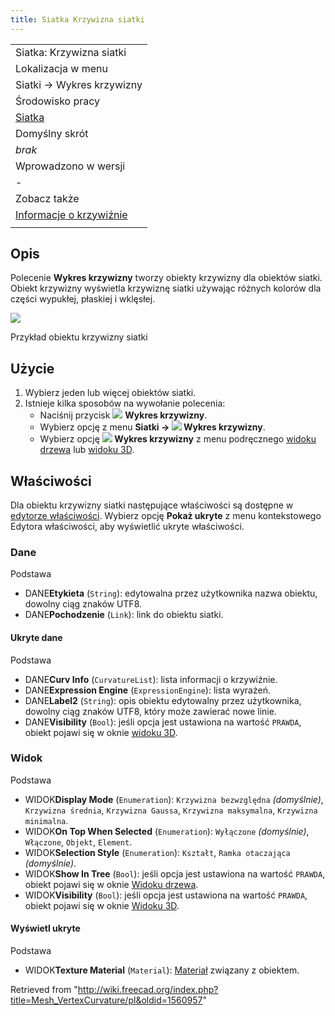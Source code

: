```yaml
---
title: Siatka Krzywizna siatki
---
```

|  |
| --- |
| Siatka: Krzywizna siatki |
| Lokalizacja w menu |
| Siatki → Wykres krzywizny |
| Środowisko pracy |
| [Siatka](/Mesh_Workbench/pl "Mesh Workbench/pl") |
| Domyślny skrót |
| *brak* |
| Wprowadzono w wersji |
| - |
| Zobacz także |
| [Informacje o krzywiźnie](/Mesh_CurvatureInfo/pl "Mesh CurvatureInfo/pl") |
|  |

## Opis

Polecenie **Wykres krzywizny** tworzy obiekty krzywizny dla obiektów siatki. Obiekt krzywizny wyświetla krzywiznę siatki używając różnych kolorów dla części wypukłej, płaskiej i wklęsłej.

![](/images/Mesh_VertexCurvature_example.png)

Przykład obiektu krzywizny siatki

## Użycie

1. Wybierz jeden lub więcej obiektów siatki.
2. Istnieje kilka sposobów na wywołanie polecenia:
   * Naciśnij przycisk ![](/images/Mesh_VertexCurvature.svg) **Wykres krzywizny**.
   * Wybierz opcję z menu **Siatki → ![](/images/Mesh_VertexCurvature.svg) Wykres krzywizny**.
   * Wybierz opcję **![](/images/Mesh_VertexCurvature.svg) Wykres krzywizny** z menu podręcznego [widoku drzewa](/Tree_view/pl "Tree view/pl") lub [widoku 3D](/3D_view/pl "3D view/pl").

## Właściwości

Dla obiektu krzywizny siatki następujące właściwości są dostępne w [edytorze właściwości](/Property_editor/pl "Property editor/pl"). Wybierz opcję **Pokaż ukryte** z menu kontekstowego Edytora właściwości, aby wyświetlić ukryte właściwości.

### Dane

Podstawa

* DANE**Etykieta** (`String`): edytowalna przez użytkownika nazwa obiektu, dowolny ciąg znaków UTF8.
* DANE**Pochodzenie** (`Link`): link do obiektu siatki.

#### Ukryte dane

Podstawa

* DANE**Curv Info** (`CurvatureList`): lista informacji o krzywiźnie.
* DANE**Expression Engine** (`ExpressionEngine`): lista wyrażeń.
* DANE**Label2** (`String`): opis obiektu edytowalny przez użytkownika, dowolny ciąg znaków UTF8, który może zawierać nowe linie.
* DANE**Visibility** (`Bool`): jeśli opcja jest ustawiona na wartość `PRAWDA`, obiekt pojawi się w oknie [widoku 3D](/3D_view/pl "3D view/pl").

### Widok

Podstawa

* WIDOK**Display Mode** (`Enumeration`): `Krzywizna bezwzględna` *(domyślnie)*, `Krzywizna średnia`, `Krzywizna Gaussa`, `Krzywizna maksymalna`, `Krzywizna minimalna`.
* WIDOK**On Top When Selected** (`Enumeration`): `Wyłączone` *(domyślnie)*, `Włączone`, `Objekt`, `Element`.
* WIDOK**Selection Style** (`Enumeration`): `Kształt`, `Ramka otaczająca` *(domyślnie)*.
* WIDOK**Show In Tree** (`Bool`): jeśli opcja jest ustawiona na wartość `PRAWDA`, obiekt pojawi się w oknie [Widoku drzewa](/Tree_view/pl "Tree view/pl").
* WIDOK**Visibility** (`Bool`): jeśli opcja jest ustawiona na wartość `PRAWDA`, obiekt pojawi się w oknie [Widoku 3D](/3D_view/pl "3D view/pl").

#### Wyświetl ukryte

Podstawa

* WIDOK**Texture Material** (`Material`): [Materiał](/index.php?title=App_Material/pl&action=edit&redlink=1 "App Material/pl (page does not exist)") związany z obiektem.

Retrieved from "<http://wiki.freecad.org/index.php?title=Mesh_VertexCurvature/pl&oldid=1560957>"